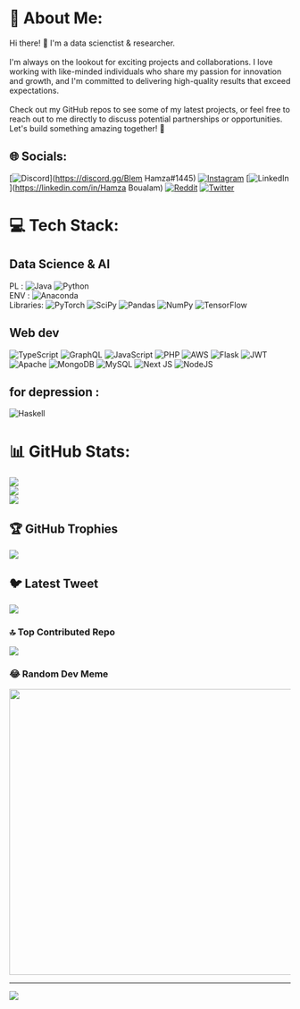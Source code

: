 # 💫 About Me:
Hi there! 👋 I'm a data scienctist & researcher. <br><br>I'm always on the lookout for exciting projects and collaborations. I love working with like-minded individuals who share my passion for innovation and growth, and I'm committed to delivering high-quality results that exceed expectations.<br><br>Check out my GitHub repos to see some of my latest projects, or feel free to reach out to me directly to discuss potential partnerships or opportunities. Let's build something amazing together! 🚀<br>


## 🌐 Socials:
[![Discord](https://img.shields.io/badge/Discord-%237289DA.svg?logo=discord&logoColor=white)](https://discord.gg/Blem Hamza#1445) [![Instagram](https://img.shields.io/badge/Instagram-%23E4405F.svg?logo=Instagram&logoColor=white)](https://instagram.com/blem.hamza) [![LinkedIn](https://img.shields.io/badge/LinkedIn-%230077B5.svg?logo=linkedin&logoColor=white)](https://linkedin.com/in/Hamza Boualam) [![Reddit](https://img.shields.io/badge/Reddit-%23FF4500.svg?logo=Reddit&logoColor=white)](https://reddit.com/user/blindstoccck)  [![Twitter](https://img.shields.io/badge/Twitter-%231DA1F2.svg?logo=Twitter&logoColor=white)](https://twitter.com/BlmHamza3) 

# 💻 Tech Stack:

## Data Science & AI
PL : ![Java](https://img.shields.io/badge/java-%23ED8B00.svg?style=for-the-badge&logo=java&logoColor=white) ![Python](https://img.shields.io/badge/python-3670A0?style=for-the-badge&logo=python&logoColor=ffdd54)  
ENV : ![Anaconda](https://img.shields.io/badge/Anaconda-%2344A833.svg?style=for-the-badge&logo=anaconda&logoColor=white)  
Libraries: ![PyTorch](https://img.shields.io/badge/PyTorch-%23EE4C2C.svg?style=for-the-badge&logo=PyTorch&logoColor=white) ![SciPy](https://img.shields.io/badge/SciPy-%230C55A5.svg?style=for-the-badge&logo=scipy&logoColor=%white) ![Pandas](https://img.shields.io/badge/pandas-%23150458.svg?style=for-the-badge&logo=pandas&logoColor=white) ![NumPy](https://img.shields.io/badge/numpy-%23013243.svg?style=for-the-badge&logo=numpy&logoColor=white) ![TensorFlow](https://img.shields.io/badge/TensorFlow-%23FF6F00.svg?style=for-the-badge&logo=TensorFlow&logoColor=white) 
## Web dev
![TypeScript](https://img.shields.io/badge/typescript-%23007ACC.svg?style=for-the-badge&logo=typescript&logoColor=white) ![GraphQL](https://img.shields.io/badge/-GraphQL-E10098?style=for-the-badge&logo=graphql&logoColor=white) ![JavaScript](https://img.shields.io/badge/javascript-%23323330.svg?style=for-the-badge&logo=javascript&logoColor=%23F7DF1E)
![PHP](https://img.shields.io/badge/php-%23777BB4.svg?style=for-the-badge&logo=php&logoColor=white)  ![AWS](https://img.shields.io/badge/AWS-%23FF9900.svg?style=for-the-badge&logo=amazon-aws&logoColor=white) ![Flask](https://img.shields.io/badge/flask-%23000.svg?style=for-the-badge&logo=flask&logoColor=white) ![JWT](https://img.shields.io/badge/JWT-black?style=for-the-badge&logo=JSON%20web%20tokens) ![Apache](https://img.shields.io/badge/apache-%23D42029.svg?style=for-the-badge&logo=apache&logoColor=white) ![MongoDB](https://img.shields.io/badge/MongoDB-%234ea94b.svg?style=for-the-badge&logo=mongodb&logoColor=white) ![MySQL](https://img.shields.io/badge/mysql-%2300f.svg?style=for-the-badge&logo=mysql&logoColor=white)  ![Next JS](https://img.shields.io/badge/Next-black?style=for-the-badge&logo=next.js&logoColor=white) ![NodeJS](https://img.shields.io/badge/node.js-6DA55F?style=for-the-badge&logo=node.js&logoColor=white) 
## for depression :
![Haskell](https://img.shields.io/badge/Haskell-5e5086?style=for-the-badge&logo=haskell&logoColor=white)
# 📊 GitHub Stats:
![](https://github-readme-stats.vercel.app/api?username=BoualamHamza&theme=dark&hide_border=false&include_all_commits=false&count_private=false)<br/>
![](https://github-readme-streak-stats.herokuapp.com/?user=BoualamHamza&theme=dark&hide_border=false)<br/>
![](https://github-readme-stats.vercel.app/api/top-langs/?username=BoualamHamza&theme=dark&hide_border=false&include_all_commits=false&count_private=false&layout=compact)

## 🏆 GitHub Trophies
![](https://github-profile-trophy.vercel.app/?username=BoualamHamza&theme=discord&no-frame=true&no-bg=false&margin-w=4)

## 🐦 Latest Tweet
[![](https://gtce.itsvg.in/api?username=BlmHamza3)](https://github.com/VishwaGauravIn/github-twitter-card-embed)

### 🔝 Top Contributed Repo
![](https://github-contributor-stats.vercel.app/api?username=BoualamHamza&limit=5&theme=discord&combine_all_yearly_contributions=true)

### 😂 Random Dev Meme
<img src="https://rm.up.railway.app/" width="512px"/>

---
[![](https://visitcount.itsvg.in/api?id=BoualamHamza&icon=0&color=1)](https://visitcount.itsvg.in)

<!-- Proudly created with GPRM ( https://gprm.itsvg.in ) -->

